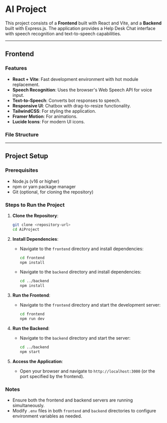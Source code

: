 # AI Project

This project consists of a **Frontend** built with React and Vite, and a **Backend** built with Express.js. The application provides a Help Desk Chat interface with speech recognition and text-to-speech capabilities.

---

## Frontend

### Features
- **React + Vite**: Fast development environment with hot module replacement.
- **Speech Recognition**: Uses the browser's Web Speech API for voice input.
- **Text-to-Speech**: Converts bot responses to speech.
- **Responsive UI**: Chatbox with drag-to-resize functionality.
- **TailwindCSS**: For styling the application.
- **Framer Motion**: For animations.
- **Lucide Icons**: For modern UI icons.

### File Structure

---

## Project Setup

### Prerequisites
- Node.js (v16 or higher)
- npm or yarn package manager
- Git (optional, for cloning the repository)

### Steps to Run the Project

1. **Clone the Repository**:
   ```bash
   git clone <repository-url>
   cd AiProject
   ```

2. **Install Dependencies**:
   - Navigate to the `frontend` directory and install dependencies:
     ```bash
     cd frontend
     npm install
     ```
   - Navigate to the `backend` directory and install dependencies:
     ```bash
     cd ../backend
     npm install
     ```

3. **Run the Frontend**:
   - Navigate to the `frontend` directory and start the development server:
     ```bash
     cd frontend
     npm run dev
     ```

4. **Run the Backend**:
   - Navigate to the `backend` directory and start the server:
     ```bash
     cd ../backend
     npm start
     ```

5. **Access the Application**:
   - Open your browser and navigate to `http://localhost:3000` (or the port specified by the frontend).

### Notes
- Ensure both the frontend and backend servers are running simultaneously.
- Modify `.env` files in both `frontend` and `backend` directories to configure environment variables as needed.